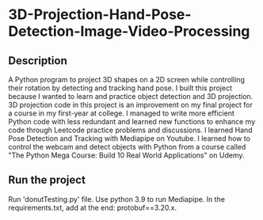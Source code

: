 # 3D-Projection-Hand-Pose-Detection-Image-Video-Processing

## Description
A Python program to project 3D shapes on a 2D screen while controlling their rotation by detecting and tracking hand pose. 
I built this project because I wanted to learn and practice object detection and 3D projection.
3D projection code in this project is an improvement on my final project for a course in my first-year at college. I managed to write more efficient Python code with less redundant and learned new functions to enhance my code through Leetcode practice problems and discussions.
I learned Hand Pose Detection and Tracking with Mediapipe on Youtube. I learned how to control the webcam and detect objects with Python from a course called "The Python Mega Course: Build 10 Real World Applications" on Udemy.

## Run the project
Run 'donutTesting.py' file.
Use python 3.9 to run Mediapipe.
In the requirements.txt, add at the end: protobuf==3.20.x.

